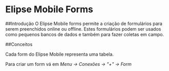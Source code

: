 # Elipse Mobile Forms

##Introdução
O Elipse Mobile forms permite a criação de formulários para serem preenchidos online ou offline.
Estes formulários podem ser usados como pequenos bancos de dados e também para fazer coletas em campo.

##Conceitos

Cada form do Elipse Mobile representa uma tabela.

Para criar um form vá em _Menu -> Conexões -> "+" -> Form_

